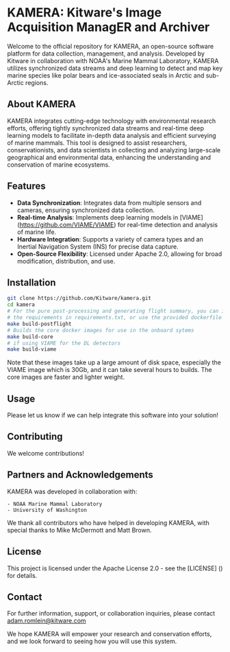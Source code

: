 # KAMERA: **K**itware's Image **A**cquisition **M**anag**ER** and **A**rchiver

Welcome to the official repository for KAMERA, an open-source software platform for data collection, management, and analysis. Developed by Kitware in collaboration with NOAA's Marine Mammal Laboratory, KAMERA utilizes synchronized data streams and deep learning to detect and map key marine species like polar bears and ice-associated seals in Arctic and sub-Arctic regions.

## About KAMERA

KAMERA integrates cutting-edge technology with environmental research efforts, offering tightly synchronized data streams and real-time deep learning models to facilitate in-depth data analysis and efficient surveying of marine mammals. This tool is designed to assist researchers, conservationists, and data scientists in collecting and analyzing large-scale geographical and environmental data, enhancing the understanding and conservation of marine ecosystems.

## Features

- **Data Synchronization**: Integrates data from multiple sensors and cameras, ensuring synchronized data collection.
- **Real-time Analysis**: Implements deep learning models in [VIAME] (https://github.com/VIAME/VIAME) for real-time detection and analysis of marine life.
- **Hardware Integration**: Supports a variety of camera types and an Inertial Navigation System (INS) for precise data capture.
- **Open-Source Flexibility**: Licensed under Apache 2.0, allowing for broad modification, distribution, and use.

## Installation

```bash
git clone https://github.com/Kitware/kamera.git
cd kamera
# For the pure post-processing and generating flight summary, you can install
# the requirements in requirements.txt, or use the provided dockerfile
make build-postflight
# Builds the core docker images for use in the onboard sytems
make build-core
# if using VIAME for the DL detectors
make build-viame
```
Note that these images take up a large amount of disk space, especially the VIAME image which is 30Gb, and it can take several hours to builds. The core images are faster and lighter weight.

## Usage

Please let us know if we can help integrate this software into your solution!

## Contributing

We welcome contributions!

## Partners and Acknowledgements
KAMERA was developed in collaboration with:

    - NOAA Marine Mammal Laboratory
    - University of Washington
We thank all contributors who have helped in developing KAMERA, with special thanks to Mike McDermott and Matt Brown.

## License
This project is licensed under the Apache License 2.0 - see the [LICENSE] () for details.

## Contact
For further information, support, or collaboration inquiries, please contact adam.romlein@kitware.com

We hope KAMERA will empower your research and conservation efforts, and we look forward to seeing how you will use this system.

